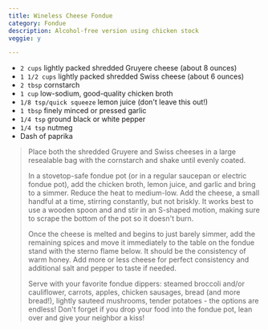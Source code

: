 ```yaml
---
title: Wineless Cheese Fondue  
category: Fondue
description: Alcohol-free version using chicken stock
veggie: y

--- 
```


* `2 cups` lightly packed shredded Gruyere cheese (about 8 ounces)
* `1 1/2 cups` lightly packed shredded Swiss cheese (about 6 ounces)
* `2 tbsp` cornstarch
* `1 cup` low-sodium, good-quality chicken broth
* `1/8 tsp/quick squeeze` lemon juice (don't leave this out!)
* `1 tbsp` finely minced or pressed garlic
* `1/4 tsp` ground black or white pepper
* `1/4 tsp` nutmeg
* Dash of paprika
 
> Place both the shredded Gruyere and Swiss cheeses in a large resealable bag with the cornstarch and shake until evenly coated.
>
> In a stovetop-safe fondue pot (or in a regular saucepan or electric fondue pot), add the chicken broth, lemon juice, and garlic and bring to a simmer. Reduce the heat to medium-low. Add the cheese, a small handful at a time, stirring constantly, but not briskly. It works best to use a wooden spoon and and stir in an S-shaped motion, making sure to scrape the bottom of the pot so it doesn't burn.
>
> Once the cheese is melted and begins to just barely simmer, add the remaining spices and move it immediately to the table on the fondue stand with the sterno flame below. It should be the consistency of warm honey. Add more or less cheese for perfect consistency and additional salt and pepper to taste if needed.
>
> Serve with your favorite fondue dippers: steamed broccoli and/or cauliflower, carrots, apples, chicken sausages, bread (and more bread!), lightly sauteed mushrooms, tender potatoes - the options are endless! Don't forget if you drop your food into the fondue pot, lean over and give your neighbor a kiss!
